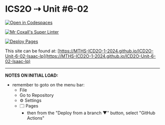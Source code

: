 # ICS2O ⇢ Unit #6-02

[![Open in Codespaces](https://classroom.github.com/assets/launch-codespace-2972f46106e565e64193e422d61a12cf1da4916b45550586e14ef0a7c637dd04.svg)](https://classroom.github.com/open-in-codespaces?assignment_repo_id=19531187)

[![Mr Coxall's Super Linter](https://github.com/MTHS-ICD2O-1-2024/ICD2O-Unit-6-02-Isaac-Ip/workflows/Mr%20Coxall's%20Super%20Linter/badge.svg)](https://github.com/MTHS-ICD2O-1-2024/ICD2O-Unit-6-02-Isaac-Ip/actions)

[![Deploy Pages](https://github.com/MTHS-ICD2O-1-2024/ICD2O-Unit-6-02-Isaac-Ip/workflows/Deploy%20Pages/badge.svg)](https://github.com/MTHS-ICD2O-1-2024/ICD2O-Unit-6-02-Isaac-Ip/actions)

This site can be found at: [https://MTHS-ICD2O-1-2024.github.io/ICD2O-Unit-6-02-Isaac-Ip](https://MTHS-ICD2O-1-2024.github.io/ICD2O-Unit-6-02-Isaac-Ip)

---

**NOTES ON INITIAL LOAD:**
- remember to goto on the menu bar:
  - File
  - Go to Repository
  - ⚙ Settings
  - 🗔 Pages
    - then from the "Deploy from a branch ▼" button, select "GitHub Actions"
